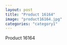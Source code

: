 ```yaml
---
layout: post
title: "Product 16164"
image: "product16164.jpg"
categories: "category1"
---
```

Product 16164

